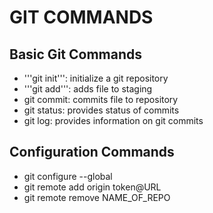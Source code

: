 # GIT COMMANDS

## Basic Git Commands

- '''git init''': initialize a git repository 
- '''git add''': adds file to staging
- git commit: commits file to repository
- git status: provides status of commits
- git log: provides information on git commits

## Configuration Commands

- git configure --global
- git remote add origin token@URL
- git remote remove NAME_OF_REPO
